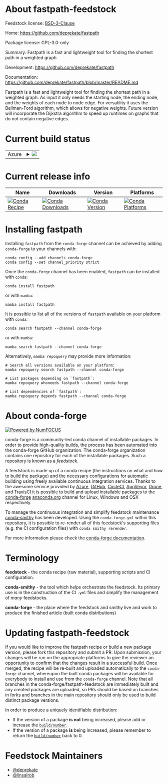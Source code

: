 About fastpath-feedstock
========================

Feedstock license: [BSD-3-Clause](https://github.com/conda-forge/fastpath-feedstock/blob/main/LICENSE.txt)

Home: https://github.com/deprekate/fastpath

Package license: GPL-3.0-only

Summary: Fastpath is a fast and lightweight tool for finding the shortest path in a weighted graph

Development: https://github.com/deprekate/fastpath

Documentation: https://github.com/deprekate/fastpath/blob/master/README.md

Fastpath is a fast and lightweight tool for finding the shortest path in a weighted graph.
As input it only needs the starting node, the ending node, and the weights of each node
to node edge. For versatility it uses the Bellman-Ford algorithm, which allows for negative
weights. Future version will incorporate the Dijkstra algorithm to speed up runtimes on
graphs that do not contain negative edges.


Current build status
====================


<table>
    
  <tr>
    <td>Azure</td>
    <td>
      <details>
        <summary>
          <a href="https://dev.azure.com/conda-forge/feedstock-builds/_build/latest?definitionId=13498&branchName=main">
            <img src="https://dev.azure.com/conda-forge/feedstock-builds/_apis/build/status/fastpath-feedstock?branchName=main">
          </a>
        </summary>
        <table>
          <thead><tr><th>Variant</th><th>Status</th></tr></thead>
          <tbody><tr>
              <td>linux_64_python3.10.____cpython</td>
              <td>
                <a href="https://dev.azure.com/conda-forge/feedstock-builds/_build/latest?definitionId=13498&branchName=main">
                  <img src="https://dev.azure.com/conda-forge/feedstock-builds/_apis/build/status/fastpath-feedstock?branchName=main&jobName=linux&configuration=linux%20linux_64_python3.10.____cpython" alt="variant">
                </a>
              </td>
            </tr><tr>
              <td>linux_64_python3.11.____cpython</td>
              <td>
                <a href="https://dev.azure.com/conda-forge/feedstock-builds/_build/latest?definitionId=13498&branchName=main">
                  <img src="https://dev.azure.com/conda-forge/feedstock-builds/_apis/build/status/fastpath-feedstock?branchName=main&jobName=linux&configuration=linux%20linux_64_python3.11.____cpython" alt="variant">
                </a>
              </td>
            </tr><tr>
              <td>linux_64_python3.12.____cpython</td>
              <td>
                <a href="https://dev.azure.com/conda-forge/feedstock-builds/_build/latest?definitionId=13498&branchName=main">
                  <img src="https://dev.azure.com/conda-forge/feedstock-builds/_apis/build/status/fastpath-feedstock?branchName=main&jobName=linux&configuration=linux%20linux_64_python3.12.____cpython" alt="variant">
                </a>
              </td>
            </tr><tr>
              <td>linux_64_python3.9.____cpython</td>
              <td>
                <a href="https://dev.azure.com/conda-forge/feedstock-builds/_build/latest?definitionId=13498&branchName=main">
                  <img src="https://dev.azure.com/conda-forge/feedstock-builds/_apis/build/status/fastpath-feedstock?branchName=main&jobName=linux&configuration=linux%20linux_64_python3.9.____cpython" alt="variant">
                </a>
              </td>
            </tr><tr>
              <td>osx_64_python3.10.____cpython</td>
              <td>
                <a href="https://dev.azure.com/conda-forge/feedstock-builds/_build/latest?definitionId=13498&branchName=main">
                  <img src="https://dev.azure.com/conda-forge/feedstock-builds/_apis/build/status/fastpath-feedstock?branchName=main&jobName=osx&configuration=osx%20osx_64_python3.10.____cpython" alt="variant">
                </a>
              </td>
            </tr><tr>
              <td>osx_64_python3.11.____cpython</td>
              <td>
                <a href="https://dev.azure.com/conda-forge/feedstock-builds/_build/latest?definitionId=13498&branchName=main">
                  <img src="https://dev.azure.com/conda-forge/feedstock-builds/_apis/build/status/fastpath-feedstock?branchName=main&jobName=osx&configuration=osx%20osx_64_python3.11.____cpython" alt="variant">
                </a>
              </td>
            </tr><tr>
              <td>osx_64_python3.12.____cpython</td>
              <td>
                <a href="https://dev.azure.com/conda-forge/feedstock-builds/_build/latest?definitionId=13498&branchName=main">
                  <img src="https://dev.azure.com/conda-forge/feedstock-builds/_apis/build/status/fastpath-feedstock?branchName=main&jobName=osx&configuration=osx%20osx_64_python3.12.____cpython" alt="variant">
                </a>
              </td>
            </tr><tr>
              <td>osx_64_python3.9.____cpython</td>
              <td>
                <a href="https://dev.azure.com/conda-forge/feedstock-builds/_build/latest?definitionId=13498&branchName=main">
                  <img src="https://dev.azure.com/conda-forge/feedstock-builds/_apis/build/status/fastpath-feedstock?branchName=main&jobName=osx&configuration=osx%20osx_64_python3.9.____cpython" alt="variant">
                </a>
              </td>
            </tr><tr>
              <td>osx_arm64_python3.10.____cpython</td>
              <td>
                <a href="https://dev.azure.com/conda-forge/feedstock-builds/_build/latest?definitionId=13498&branchName=main">
                  <img src="https://dev.azure.com/conda-forge/feedstock-builds/_apis/build/status/fastpath-feedstock?branchName=main&jobName=osx&configuration=osx%20osx_arm64_python3.10.____cpython" alt="variant">
                </a>
              </td>
            </tr><tr>
              <td>osx_arm64_python3.11.____cpython</td>
              <td>
                <a href="https://dev.azure.com/conda-forge/feedstock-builds/_build/latest?definitionId=13498&branchName=main">
                  <img src="https://dev.azure.com/conda-forge/feedstock-builds/_apis/build/status/fastpath-feedstock?branchName=main&jobName=osx&configuration=osx%20osx_arm64_python3.11.____cpython" alt="variant">
                </a>
              </td>
            </tr><tr>
              <td>osx_arm64_python3.12.____cpython</td>
              <td>
                <a href="https://dev.azure.com/conda-forge/feedstock-builds/_build/latest?definitionId=13498&branchName=main">
                  <img src="https://dev.azure.com/conda-forge/feedstock-builds/_apis/build/status/fastpath-feedstock?branchName=main&jobName=osx&configuration=osx%20osx_arm64_python3.12.____cpython" alt="variant">
                </a>
              </td>
            </tr><tr>
              <td>osx_arm64_python3.9.____cpython</td>
              <td>
                <a href="https://dev.azure.com/conda-forge/feedstock-builds/_build/latest?definitionId=13498&branchName=main">
                  <img src="https://dev.azure.com/conda-forge/feedstock-builds/_apis/build/status/fastpath-feedstock?branchName=main&jobName=osx&configuration=osx%20osx_arm64_python3.9.____cpython" alt="variant">
                </a>
              </td>
            </tr>
          </tbody>
        </table>
      </details>
    </td>
  </tr>
</table>

Current release info
====================

| Name | Downloads | Version | Platforms |
| --- | --- | --- | --- |
| [![Conda Recipe](https://img.shields.io/badge/recipe-fastpath-green.svg)](https://anaconda.org/conda-forge/fastpath) | [![Conda Downloads](https://img.shields.io/conda/dn/conda-forge/fastpath.svg)](https://anaconda.org/conda-forge/fastpath) | [![Conda Version](https://img.shields.io/conda/vn/conda-forge/fastpath.svg)](https://anaconda.org/conda-forge/fastpath) | [![Conda Platforms](https://img.shields.io/conda/pn/conda-forge/fastpath.svg)](https://anaconda.org/conda-forge/fastpath) |

Installing fastpath
===================

Installing `fastpath` from the `conda-forge` channel can be achieved by adding `conda-forge` to your channels with:

```
conda config --add channels conda-forge
conda config --set channel_priority strict
```

Once the `conda-forge` channel has been enabled, `fastpath` can be installed with `conda`:

```
conda install fastpath
```

or with `mamba`:

```
mamba install fastpath
```

It is possible to list all of the versions of `fastpath` available on your platform with `conda`:

```
conda search fastpath --channel conda-forge
```

or with `mamba`:

```
mamba search fastpath --channel conda-forge
```

Alternatively, `mamba repoquery` may provide more information:

```
# Search all versions available on your platform:
mamba repoquery search fastpath --channel conda-forge

# List packages depending on `fastpath`:
mamba repoquery whoneeds fastpath --channel conda-forge

# List dependencies of `fastpath`:
mamba repoquery depends fastpath --channel conda-forge
```


About conda-forge
=================

[![Powered by
NumFOCUS](https://img.shields.io/badge/powered%20by-NumFOCUS-orange.svg?style=flat&colorA=E1523D&colorB=007D8A)](https://numfocus.org)

conda-forge is a community-led conda channel of installable packages.
In order to provide high-quality builds, the process has been automated into the
conda-forge GitHub organization. The conda-forge organization contains one repository
for each of the installable packages. Such a repository is known as a *feedstock*.

A feedstock is made up of a conda recipe (the instructions on what and how to build
the package) and the necessary configurations for automatic building using freely
available continuous integration services. Thanks to the awesome service provided by
[Azure](https://azure.microsoft.com/en-us/services/devops/), [GitHub](https://github.com/),
[CircleCI](https://circleci.com/), [AppVeyor](https://www.appveyor.com/),
[Drone](https://cloud.drone.io/welcome), and [TravisCI](https://travis-ci.com/)
it is possible to build and upload installable packages to the
[conda-forge](https://anaconda.org/conda-forge) [anaconda.org](https://anaconda.org/)
channel for Linux, Windows and OSX respectively.

To manage the continuous integration and simplify feedstock maintenance
[conda-smithy](https://github.com/conda-forge/conda-smithy) has been developed.
Using the ``conda-forge.yml`` within this repository, it is possible to re-render all of
this feedstock's supporting files (e.g. the CI configuration files) with ``conda smithy rerender``.

For more information please check the [conda-forge documentation](https://conda-forge.org/docs/).

Terminology
===========

**feedstock** - the conda recipe (raw material), supporting scripts and CI configuration.

**conda-smithy** - the tool which helps orchestrate the feedstock.
                   Its primary use is in the construction of the CI ``.yml`` files
                   and simplify the management of *many* feedstocks.

**conda-forge** - the place where the feedstock and smithy live and work to
                  produce the finished article (built conda distributions)


Updating fastpath-feedstock
===========================

If you would like to improve the fastpath recipe or build a new
package version, please fork this repository and submit a PR. Upon submission,
your changes will be run on the appropriate platforms to give the reviewer an
opportunity to confirm that the changes result in a successful build. Once
merged, the recipe will be re-built and uploaded automatically to the
`conda-forge` channel, whereupon the built conda packages will be available for
everybody to install and use from the `conda-forge` channel.
Note that all branches in the conda-forge/fastpath-feedstock are
immediately built and any created packages are uploaded, so PRs should be based
on branches in forks and branches in the main repository should only be used to
build distinct package versions.

In order to produce a uniquely identifiable distribution:
 * If the version of a package **is not** being increased, please add or increase
   the [``build/number``](https://docs.conda.io/projects/conda-build/en/latest/resources/define-metadata.html#build-number-and-string).
 * If the version of a package **is** being increased, please remember to return
   the [``build/number``](https://docs.conda.io/projects/conda-build/en/latest/resources/define-metadata.html#build-number-and-string)
   back to 0.

Feedstock Maintainers
=====================

* [@deprekate](https://github.com/deprekate/)
* [@linsalrob](https://github.com/linsalrob/)

